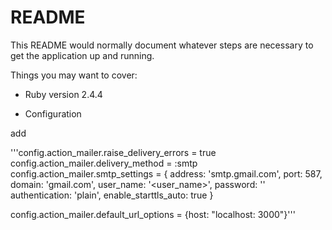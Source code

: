 # README

This README would normally document whatever steps are necessary to get the
application up and running.

Things you may want to cover:

* Ruby version 
2.4.4

* Configuration

add

'''config.action_mailer.raise_delivery_errors = true
config.action_mailer.delivery_method = :smtp
config.action_mailer.smtp_settings = {
  address:              'smtp.gmail.com',
  port:                 587,
  domain:               'gmail.com',
  user_name:            '<user_name>',
  password:             '<password>'
  authentication:       'plain',
  enable_starttls_auto: true }

  config.action_mailer.default_url_options = {host: "localhost: 3000"}'''
